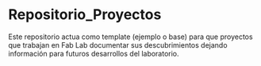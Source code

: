 # Repositorio_Proyectos
Este repositorio actua como template (ejemplo o base) para que proyectos que trabajan en Fab Lab documentar sus descubrimientos dejando información para futuros desarrollos del laboratorio. 
